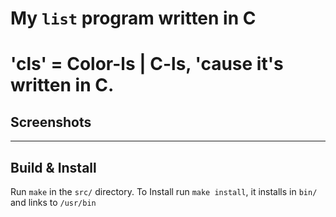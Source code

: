 # My `list` program written in C
# 'cls' = Color-ls | C-ls, 'cause it's written in C.


## Screenshots
___
## Build & Install
Run `make` in the `src/` directory.
To Install run `make install`, it installs in `bin/` and links to `/usr/bin`


